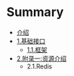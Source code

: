# Summary

* [介绍](README.md)
* [1.基础接口](basis.md)
   * [1.1.框架](kuang_jia.md)
* [2.附录一:资源介绍](2fulu_4e003a_zi_yuan_jie_shao_md.md)
   * 2.1.Redis

